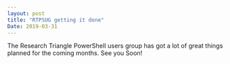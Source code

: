 ```yaml
---
layout: post
title: "RTPSUG getting it done"
Date: 2019-03-31
---
```


The Research Triangle PowerShell users group has got a lot of great things planned for the coming months.   See you Soon!
